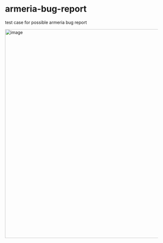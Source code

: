 # armeria-bug-report
test case for possible armeria bug report

<img width="689" alt="image" src="https://user-images.githubusercontent.com/54794500/177497868-50b6b5cc-8c09-4eb4-aa2b-3b8e2a29a912.png">
